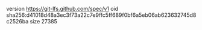 version https://git-lfs.github.com/spec/v1
oid sha256:d41018d48a3ec3f73a22c7e9ffc5ff689f0bf6a5eb06ab623632745d8c2526ba
size 27385
